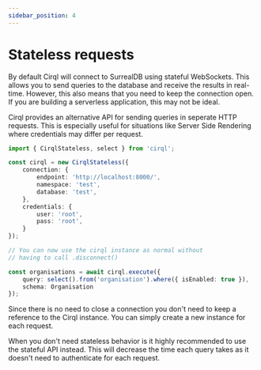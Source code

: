 ```yaml
---
sidebar_position: 4
---
```


# Stateless requests

By default Cirql will connect to SurrealDB using stateful WebSockets. This allows you to send queries to the database and receive the results in real-time. However, this also means that you need to keep the connection open. If you are building a serverless application, this may not be ideal.

Cirql provides an alternative API for sending queries in seperate HTTP requests. This is especially useful for situations like Server Side Rendering where credentials may differ per request.

```ts
import { CirqlStateless, select } from 'cirql';

const cirql = new CirqlStateless({
    connection: {
        endpoint: 'http://localhost:8000/',
        namespace: 'test',
        database: 'test',
    },
    credentials: {
        user: 'root',
        pass: 'root',
    }
});

// You can now use the cirql instance as normal without
// having to call .disconnect()

const organisations = await cirql.execute({ 
    query: select().from('organisation').where({ isEnabled: true }),
    schema: Organisation
});
```

Since there is no need to close a connection you don't need to keep a reference to the Cirql instance. You can simply create a new instance for each request.

When you don't need stateless behavior is it highly recommended to use the stateful API instead. This will decrease the time each query takes as it doesn't need to authenticate for each request.
